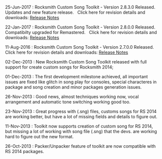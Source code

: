 25-Jun-2017 : Rocksmith Custom Song Toolkit - Version 2.8.3.0 Released. &nbsp;&nbsp; Updates and new feature release.&nbsp;&nbsp; Click here for revision details and downloads:  [Release Notes](https://github.com/rscustom/rocksmith-custom-song-toolkit/releases/tag/2.8.3.0)

22-Jan-2017 : Rocksmith Custom Song Toolkit - Version 2.8.0.0 Released. &nbsp;&nbsp; Compatibilty upgraded for Remastered.&nbsp;&nbsp; Click here for revision details and downloads:  [Release Notes](https://github.com/rscustom/rocksmith-custom-song-toolkit/releases/tag/2.8.0.0)

11-Aug-2016 : Rocksmith Custom Song Toolkit - Version 2.7.0.0 Released. &nbsp;&nbsp; Click here for revision details and downloads:  [Release Notes](https://github.com/rscustom/rocksmith-custom-song-toolkit/releases/tag/2.7.0.0)

02-Dec-2013 : New Rocksmith Custom Song Toolkit released with full support for create custom songs for Rocksmith 2014;

01-Dec-2013 : The first development milestone achieved, all important issues are fixed like glitch in song play for consoles, special characteres in package and song creation and minor packages generation issues.

26-Nov-2013 : Good news, almost techniques working now, vocal arrangement and automatic tone switching working good too.

23-Nov-2013 : Great progress with (.sng) files, customs songs for RS 2014 are working better, but have a lot of missing fields and details to figure out.

11-Nov-2013 : Toolkit now supports creation of custom song for RS 2014, but missing a lot of working with song file (.sng) that the devs. are working hard to figure out the new format.

26-Oct-2013 : Packer/Unpacker feature of toolkit are now compatible with RS 2014 packages.
